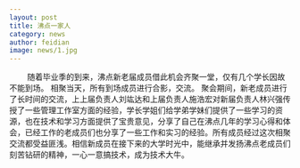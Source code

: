 ```yaml
---
layout: post
title: 沸点一家人
category: news
author: feidian
image: news/1.jpg
---
```


　　 随着毕业季的到来，沸点新老届成员借此机会齐聚一堂，仅有几个学长因故不能到场。 相聚当天，所有到场成员进行合影，交流。 聚会期间，新老成员进行了长时间的交流，上上届负责人刘竑达和上届负责人施浩宏对新届负责人林兴强传授了一些管理工作室方面的经验，学长学姐们给学弟学妹们提供了一些学习的资源，也在技术和学习方面提供了宝贵意见，分享了自己在沸点几年的学习心得和体会，已经工作的老成员们也分享了一些工作和实习的经验。所有成员经过这次相聚交流都受益匪浅。相信新成员在接下来的大学时光中，能继承并发扬沸点老成员们刻苦钻研的精神，一心一意搞技术，成为技术大牛。
